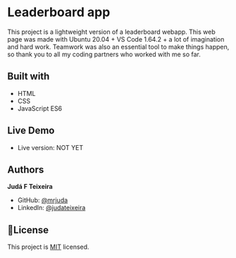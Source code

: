 # Leaderboard app
This project is a lightweight version of a leaderboard webapp.
This web page was made with Ubuntu 20.04 + VS Code 1.64.2 + a lot of imagination and hard work.
Teamwork was also an essential tool to make things happen, so thank you to all my coding partners who worked with me so far.

## Built with
- HTML
- CSS
- JavaScript ES6

## Live Demo
- Live version: NOT YET

## Authors
**Judá F Teixeira**
- GitHub: [@mrjuda](https://github.com/mrjuda "Judá Teixeira's GitHub profile")
- LinkedIn: [@judateixeira](https://www.linkedin.com/in/judateixeira "Judá Teixeira's Linkedin profile")

## 📝License
This project is [MIT](https://github.com/mrjuda/leaderboard/blob/main/LICENSE) licensed.
